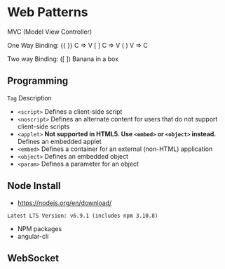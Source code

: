 # Web Patterns

MVC (Model View Controller)

One Way Binding:
{{ }}   C => V
[ ]     C => V
( )     V => C

Two way Binding:
([ ]) Banana in a box

## Programming

```Tag```	Description
* ```<script>```	Defines a client-side script
* ```<noscript>```	Defines an alternate content for users that do not support client-side scripts
* ```<applet>```	**Not supported in HTML5. Use ```<embed>``` or ```<object>``` instead.**  Defines an embedded applet
* ```<embed>```	Defines a container for an external (non-HTML) application
* ```<object>```	Defines an embedded object
* ```<param>```	Defines a parameter for an object

## Node Install

* https://nodejs.org/en/download/

```
Latest LTS Version: v6.9.1 (includes npm 3.10.8)
```

* NPM packages
* angular-cli

## WebSocket



